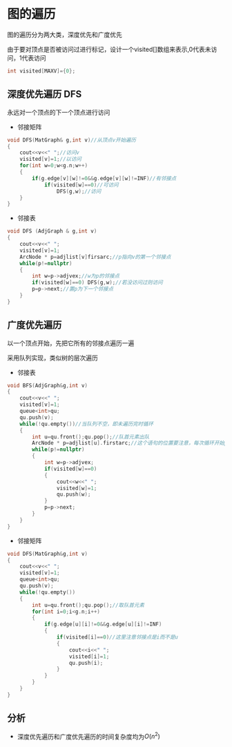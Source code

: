 # 图的遍历

图的遍历分为两大类，深度优先和广度优先

由于要对顶点是否被访问过进行标记，设计一个visited[]数组来表示,0代表未访问，1代表访问

~~~c++
int visited[MAXV]={0};
~~~

## 深度优先遍历 DFS

永远对一个顶点的下一个顶点进行访问

- 邻接矩阵

~~~c++
void DFS(MatGraph& g,int v)//从顶点v开始遍历
{
    cout<<v<<" ";//访问v
    visited[v]=1;//以访问
    for(int w=0;w<g.n;w++)
    {
        if(g.edge[v][w]!=0&&g.edge[v][w]!=INF)//有邻接点
            if(visited[w]==0)//可访问
                DFS(g,w);//访问
    }
}
~~~

- 邻接表

~~~c++
void DFS (AdjGraph & g,int v)
{
    cout<<v<<" ";
    visited[v]=1;
    ArcNode * p=adjlist[v]firsarc;//p指向v的第一个邻接点
    while(p!=nullptr)
    {
        int w=p->adjvex;//w为p的邻接点
        if(visited[w]==0) DFS(g,w);//若没访问过则访问
        p=p->next;//置p为下一个邻接点
    }
}
~~~

## 广度优先遍历

以一个顶点开始，先把它所有的邻接点遍历一遍

采用队列实现，类似树的层次遍历

- 邻接表

~~~c++
void BFS(AdjGraph&g,int v)
{
    cout<<v<<" ";
    visited[v]=1;
    queue<int>qu;
    qu.push(v);
    while(!qu.empty())//当队列不空，即未遍历完时循环
    {
        int u=qu.front();qu.pop();//队首元素出队
        ArcNode * p=adjlist[u].firstarc;//这个语句的位置要注意，每次循环开始p指向的都是队首元素
        while(p!=nullptr)
        {
            int w=p->adjvex;
            if(visited[w]==0)
            {
                cout<<w<<" ";
                visited[w]=1;
                qu.push(w);
            }
            p=p->next;
        }
    }
}
~~~



- 邻接矩阵

~~~c++
void DFS(MatGraph&g,int v)
{
    cout<<v<<" ";
    visited[v]=1;
    queue<int>qu;
    qu.push(v);
    while(!qu.empty())
    {
        int u=qu.front();qu.pop();//取队首元素
        for(int i=0;i<g.n;i++)
        {
            if(g.edge[u][i]!=0&&g.edge[u][i]!=INF)
            {
                if(visited[i]==0)//这里注意邻接点是i而不是u
                {
                    cout<<i<<" ";
               	 	visited[i]=1;
                    qu.push(i);
                }
            }
        }
    }
}
~~~

## 分析

- 深度优先遍历和广度优先遍历的时间复杂度均为$O(n^2)$